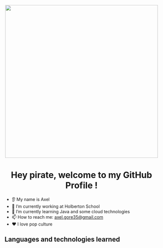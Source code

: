 <div id="header" align="center">
  <img src="https://media.giphy.com/media/Jev4iU72S9RYc/giphy.gif" width="500px"/>
</div>

<h1 align="center"> 
  Hey pirate, welcome to my GitHub Profile !
</h1>

* 👂 My name is Axel
* 🔭 I’m currently working at Holberton School
* 🌱 I’m currently learning Java and some cloud technologies
* 📫 How to reach me: axel.gore35@gmail.com
* ❤️ I love pop culture

<h2>
  Languages and technologies learned
</h2>
